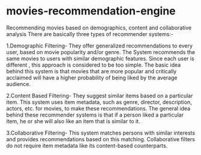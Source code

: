 # movies-recommendation-engine
Recommending movies based on demographics, content and collaborative analysis
There are basically three types of recommender systems:-

1.Demographic Filtering- They offer generalized recommendations to every user, based on movie popularity and/or genre. The System recommends the same movies to users with similar demographic features. Since each user is different , this approach is considered to be too simple. The basic idea behind this system is that movies that are more popular and critically acclaimed will have a higher probability of being liked by the average audience.

2.Content Based Filtering- They suggest similar items based on a particular item. This system uses item metadata, such as genre, director, description, actors, etc. for movies, to make these recommendations. The general idea behind these recommender systems is that if a person liked a particular item, he or she will also like an item that is similar to it.

3.Collaborative Filtering- This system matches persons with similar interests and provides recommendations based on this matching. Collaborative filters do not require item metadata like its content-based counterparts.
